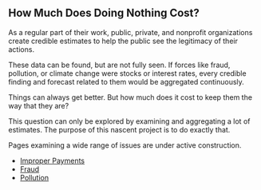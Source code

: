 ## How Much Does Doing Nothing Cost?

As a regular part of their work, public, private, and nonprofit organizations create credible estimates to help the public see the legitimacy of their actions. 

These data can be found, but are not fully seen. If forces like fraud, pollution, or climate change were stocks or interest rates, every credible finding and forecast related to them would be aggregated continuously. 







Things can always get better. But how much does it cost to keep them the way that they are?

This question can only be explored by examining and aggregating a lot of estimates. The purpose of this nascent project is to do exactly that. 

Pages examining a wide range of issues are under active construction. 

* [Improper Payments](improper.md)
* [Fraud](fraud.md)
* [Pollution](pollution.md)

